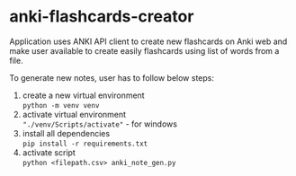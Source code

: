 # anki-flashcards-creator
Application uses ANKI API client to create new flashcards on Anki web and make user available to create easily flashcards using list of words from a file.

To generate new notes, user has to follow below steps:

1. create a new virtual environment<br>
`python -m venv venv`
2. activate virtual environment<br>
`"./venv/Scripts/activate"` - for windows
3. install all dependencies<br>
`pip install -r requirements.txt`
4. activate script<br>
`python <filepath.csv> anki_note_gen.py`